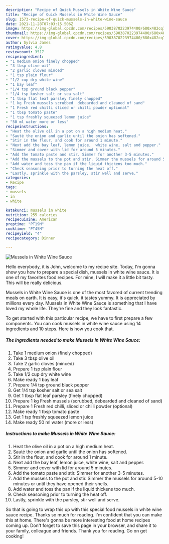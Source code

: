 ```yaml
---
description: "Recipe of Quick Mussels in White Wine Sauce"
title: "Recipe of Quick Mussels in White Wine Sauce"
slug: 1573-recipe-of-quick-mussels-in-white-wine-sauce
date: 2021-11-28T07:03:15.506Z
image: https://img-global.cpcdn.com/recipes/5903870223974400/680x482cq70/mussels-in-white-wine-sauce-recipe-main-photo.jpg
thumbnail: https://img-global.cpcdn.com/recipes/5903870223974400/680x482cq70/mussels-in-white-wine-sauce-recipe-main-photo.jpg
cover: https://img-global.cpcdn.com/recipes/5903870223974400/680x482cq70/mussels-in-white-wine-sauce-recipe-main-photo.jpg
author: Sylvia James
ratingvalue: 4.8
reviewcount: 3517
recipeingredient:
- "1 medium onion finely chopped"
- "3 tbsp olive oil"
- "2 garlic cloves minced"
- "1 tsp plain flour"
- "1/2 cup dry white wine"
- "1 bay leaf"
- "1/4 tsp ground black pepper"
- "1/4 tsp kosher salt or sea salt"
- "1 tbsp flat leaf parsley finely chopped"
- "1 kg Fresh mussels scrubbed  debearded and cleaned of sand"
- "1 Fresh red chilli sliced or chilli powder optional"
- "1 tbsp tomato paste"
- "1 tsp freshly squeezed lemon juice"
- "50 ml water more or less"
recipeinstructions:
- "Heat the olive oil in a pot on a high medium heat."
- "Sauté the onion and garlic until the onion has softened."
- "Stir in the flour, and cook for around 1 minute."
- "Next add the bay leaf, lemon juice,  white wine, salt and pepper."
- "Simmer and cover with lid for around 5 minutes."
- "Add the tomato paste and stir. Simmer for another 3-5 minutes."
- "Add the mussels to the pot and stir. Simmer the mussels for around 5-10 minutes or until they have opened their shells."
- "Add water and toss the pan if the liquid thickens too much."
- "Check seasoning prior to turning the heat off."
- "Lastly, sprinkle with the parsley, stir well and serve."
categories:
- Recipe
tags:
- mussels
- in
- white

katakunci: mussels in white 
nutrition: 255 calories
recipecuisine: American
preptime: "PT19M"
cooktime: "PT45M"
recipeyield: "4"
recipecategory: Dinner

---
```



![Mussels in White Wine Sauce](https://img-global.cpcdn.com/recipes/5903870223974400/680x482cq70/mussels-in-white-wine-sauce-recipe-main-photo.jpg)

Hello everybody, it is John, welcome to my recipe site. Today, I'm gonna show you how to prepare a special dish, mussels in white wine sauce. It is one of my favorites food recipes. For mine, I will make it a little bit tasty. This will be really delicious.



Mussels in White Wine Sauce is one of the most favored of current trending meals on earth. It is easy, it's quick, it tastes yummy. It is appreciated by millions every day. Mussels in White Wine Sauce is something that I have loved my whole life. They're fine and they look fantastic.


To get started with this particular recipe, we have to first prepare a few components. You can cook mussels in white wine sauce using 14 ingredients and 10 steps. Here is how you cook that.

<!--inarticleads1-->

##### The ingredients needed to make Mussels in White Wine Sauce:

1. Take 1 medium onion (finely chopped)
1. Take 3 tbsp olive oil
1. Take 2 garlic cloves (minced)
1. Prepare 1 tsp plain flour
1. Take 1/2 cup dry white wine
1. Make ready 1 bay leaf
1. Prepare 1/4 tsp ground black pepper
1. Get 1/4 tsp kosher salt or sea salt
1. Get 1 tbsp flat leaf parsley (finely chopped)
1. Prepare 1 kg Fresh mussels (scrubbed,  debearded and cleaned of sand)
1. Prepare 1 Fresh red chilli, sliced or chilli powder (optional)
1. Make ready 1 tbsp tomato paste
1. Get 1 tsp freshly squeezed lemon juice
1. Make ready 50 ml water (more or less)




<!--inarticleads2-->

##### Instructions to make Mussels in White Wine Sauce:

1. Heat the olive oil in a pot on a high medium heat.
1. Sauté the onion and garlic until the onion has softened.
1. Stir in the flour, and cook for around 1 minute.
1. Next add the bay leaf, lemon juice,  white wine, salt and pepper.
1. Simmer and cover with lid for around 5 minutes.
1. Add the tomato paste and stir. Simmer for another 3-5 minutes.
1. Add the mussels to the pot and stir. Simmer the mussels for around 5-10 minutes or until they have opened their shells.
1. Add water and toss the pan if the liquid thickens too much.
1. Check seasoning prior to turning the heat off.
1. Lastly, sprinkle with the parsley, stir well and serve.




So that is going to wrap this up with this special food mussels in white wine sauce recipe. Thanks so much for reading. I'm confident that you can make this at home. There's gonna be more interesting food at home recipes coming up. Don't forget to save this page in your browser, and share it to your family, colleague and friends. Thank you for reading. Go on get cooking!
